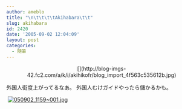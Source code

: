 ```yaml
---
author: ameblo
title: "\n\t\t\t\tAkihabara\t\t"
slug: akihabara
id: 2420
date: '2005-09-02 12:04:09'
layout: post
categories:
  - 随筆
---
```


<div align="center">[](http://blog-imgs-42.fc2.com/a/k/i/akihikofr/blog_import_4f563c535612b.jpg)</div>

外国人街度上がってるなあ。 外国人むけガイドやったら儲かるかも。

 [![050902_1159~001.jpg](http://blog-imgs-42.fc2.com/a/k/i/akihikofr/blog_import_4f563c5342c23.jpg)](http://blog-imgs-42.fc2.com/a/k/i/akihikofr/blog_import_4f563c535612b.jpg)